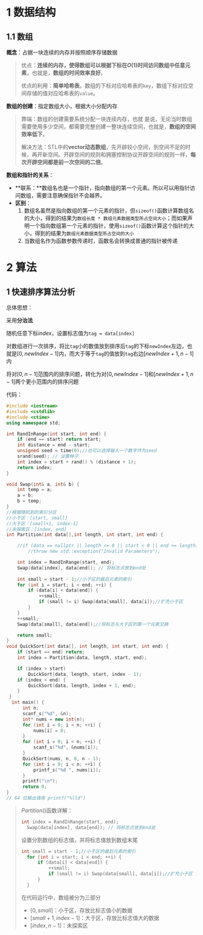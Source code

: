 # 1 数据结构

## 1.1 数组

**概念**：占据一块连续的内存并按照顺序存储数据

> 优点：**连续的内存，使得数组可以根据下标在$O(1)$时间访问数组中任意元素**，也就是，**数组的时间效率良好**。
>
> 优点的利用：**简单哈希表**。数组的下标对应哈希表的`key`，数组下标对应空间存储的值对应哈希表的`value`。

**数组的创建**：指定数组大小，根据大小分配内存

> 弊端：数组的创建需要系统分配一块连续内存，也就       是说，无论当时数组需要使用多少空间，都需要完整创建一整块连续空间，也就是，**数组的空间效率低下**。
>
> 解决方法：STL中的**vector动态数组**，先开辟较小空间，到空间不足的时候，再开新空间。开辟空间的规则和拥塞控制协议开辟空间的规则一样，**每次开辟空间都是前一次空间的二倍**。

**数组和指针的关系**：

+ **联系：**数组名也是一个指针，指向数组的第一个元素。所以可以用指针访问数组，需要注意确保指针不会越界。
+ **区别**：
  1. 数组名虽然是指向数组的第一个元素的指针，但`sizeof()`函数计算数组名的大小，得到的结果为`数组长度 * 数组元素数据类型所占空间大小`；而如果声明一个指向数组第一个元素的指针，使用`sizeof()`函数计算这个指针的大小，得到的结果为`数组元素数据类型所占空间的大小`
  2. 当数组名作为函数参数传递时，函数名会转换成普通的指针被传递  


# 2 算法

## 1 快速排序算法分析

总体思想：

采用**分治法**

随机任意下标$index$，设置标志值为`tag = data[index]`

对数组进行一次排序，将比`tag`小的数值放到排序后`tag`的下标`newIndex`左边，也就是$[0, newIndex - 1]$内，而大于等于`tag`的值放到`tag`右边$[newIndex + 1, n-1]$内

将对$[0, n-1]$范围内的排序问题，转化为对$[0,newIndex-1]$和$[newIndex+1,n-1]$两个更小范围内的排序问题

代码：

```c++
#include <iostream>
#include <cstdlib>
#include <ctime>
using namespace std;

int RandInRange(int start, int end) {
	if (end == start) return start;
	int distance = end - start;
	unsigned seed = time(0);//也可以选择输入一个数字作为seed
	srand(seed); // 设置种子
	int index = start + rand() % (distance + 1);
	return index;
}

void Swap(int& a, int& b) {
	int temp = a;
	a = b;
	b = temp;
}
//根据随机到的索引分区
//小于区：[start, small]
//大于区：[small+1, index-1]
//未探索区：[index, end]
int Partition(int data[],int length, int start, int end) {

	//if (data == nullptr || length <= 0 || start < 0 || end >= length)
		//throw new std::exception("Invalid Parameters");

	int index = RandInRange(start, end);
	Swap(data[index], data[end]); // 将标志点放到end处
	
	int small = start - 1;//小于区的最后元素的索引
	for (int i = start; i < end; ++i) {
		if (data[i] < data[end]) {
			++small;
			if (small != i) Swap(data[small], data[i]);//扩充小于区
		}
	}
	++small;
	Swap(data[small], data[end]);//将标志与大于区的第一个元素交换

	return small;
}
void QuickSort(int data[], int length, int start, int end) {
	if (start == end) return;
	int index = Partition(data, length, start, end);

	if (index > start)
		QuickSort(data, length, start, index - 1);
	if (index < end) {
		QuickSort(data, length, index + 1, end);
	}
 }
  int main() {
	  int n;
	  scanf_s("%d", &n);
	  int* nums = new int(n);
	  for (int i = 0; i < n; ++i) {
		  nums[i] = 0;
	  }
	  for (int i = 0; i < n; ++i) {
		  scanf_s("%d", &nums[i]);
	  }
	  QuickSort(nums, n, 0, n - 1);
	  for (int i = 0; i < n; ++i) {
		  printf_s("%d ", nums[i]);
	  }
	  printf("\n");
	  return 0;
}
// 64 位输出请用 printf("%lld")
```

> $Partition()$函数详解：
>
> ```c++
> int index = RandInRange(start, end);
> 	Swap(data[index], data[end]); // 将标志点放到end处
> ```
>
> 设置分割数组的标志值，并将标志值放到数组末尾
>
> ```c++
> int small = start - 1;//小于区的最后元素的索引
> 	for (int i = start; i < end; ++i) {
> 		if (data[i] < data[end]) {
> 			++small;
> 			if (small != i) Swap(data[small], data[i]);//扩充小于区
> 		}
> 	}
> ```
>
> 在代码运行中，数组被分为三部分
>
> + $[0,small]$：小于区，存放比标志值小的数据
> + $[small+1,index-1]$：大于区，存放比标志值大的数据
> + $[index, n-1]$：未探索区
>